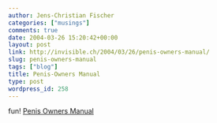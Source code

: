 ```yaml
---
author: Jens-Christian Fischer
categories: ["musings"]
comments: true
date: 2004-03-26 15:20:42+00:00
layout: post
link: http://invisible.ch/2004/03/26/penis-owners-manual/
slug: penis-owners-manual
tags: ["blog"]
title: Penis-Owners Manual
type: post
wordpress_id: 258
---
```


fun! [Penis Owners Manual](http://www.vasectomy-information.com/humour/manual.htm)
